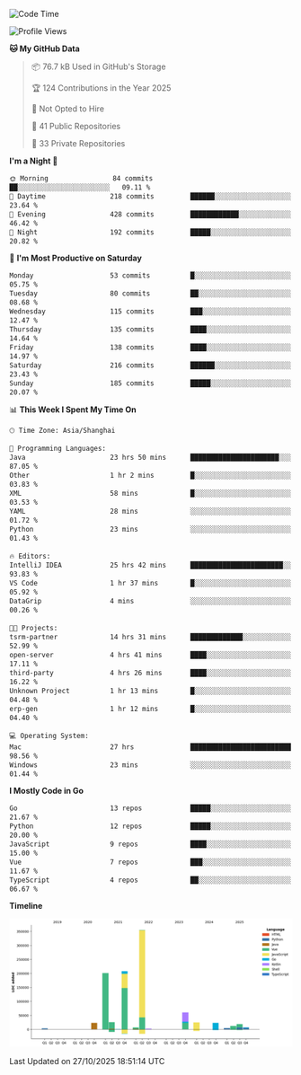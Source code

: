 <!--START_SECTION:waka-->
![Code Time](http://img.shields.io/badge/Code%20Time-4%2C544%20hrs%2019%20mins-blue)

![Profile Views](http://img.shields.io/badge/Profile%20Views-0-blue)

**🐱 My GitHub Data** 

> 📦 76.7 kB Used in GitHub's Storage 
 > 
> 🏆 124 Contributions in the Year 2025
 > 
> 🚫 Not Opted to Hire
 > 
> 📜 41 Public Repositories 
 > 
> 🔑 33 Private Repositories 
 > 
**I'm a Night 🦉** 

```text
🌞 Morning                84 commits          ██░░░░░░░░░░░░░░░░░░░░░░░   09.11 % 
🌆 Daytime                218 commits         ██████░░░░░░░░░░░░░░░░░░░   23.64 % 
🌃 Evening                428 commits         ████████████░░░░░░░░░░░░░   46.42 % 
🌙 Night                  192 commits         █████░░░░░░░░░░░░░░░░░░░░   20.82 % 
```
📅 **I'm Most Productive on Saturday** 

```text
Monday                   53 commits          █░░░░░░░░░░░░░░░░░░░░░░░░   05.75 % 
Tuesday                  80 commits          ██░░░░░░░░░░░░░░░░░░░░░░░   08.68 % 
Wednesday                115 commits         ███░░░░░░░░░░░░░░░░░░░░░░   12.47 % 
Thursday                 135 commits         ████░░░░░░░░░░░░░░░░░░░░░   14.64 % 
Friday                   138 commits         ████░░░░░░░░░░░░░░░░░░░░░   14.97 % 
Saturday                 216 commits         ██████░░░░░░░░░░░░░░░░░░░   23.43 % 
Sunday                   185 commits         █████░░░░░░░░░░░░░░░░░░░░   20.07 % 
```


📊 **This Week I Spent My Time On** 

```text
🕑︎ Time Zone: Asia/Shanghai

💬 Programming Languages: 
Java                     23 hrs 50 mins      ██████████████████████░░░   87.05 % 
Other                    1 hr 2 mins         █░░░░░░░░░░░░░░░░░░░░░░░░   03.83 % 
XML                      58 mins             █░░░░░░░░░░░░░░░░░░░░░░░░   03.53 % 
YAML                     28 mins             ░░░░░░░░░░░░░░░░░░░░░░░░░   01.72 % 
Python                   23 mins             ░░░░░░░░░░░░░░░░░░░░░░░░░   01.43 % 

🔥 Editors: 
IntelliJ IDEA            25 hrs 42 mins      ███████████████████████░░   93.83 % 
VS Code                  1 hr 37 mins        █░░░░░░░░░░░░░░░░░░░░░░░░   05.92 % 
DataGrip                 4 mins              ░░░░░░░░░░░░░░░░░░░░░░░░░   00.26 % 

🐱‍💻 Projects: 
tsrm-partner             14 hrs 31 mins      █████████████░░░░░░░░░░░░   52.99 % 
open-server              4 hrs 41 mins       ████░░░░░░░░░░░░░░░░░░░░░   17.11 % 
third-party              4 hrs 26 mins       ████░░░░░░░░░░░░░░░░░░░░░   16.22 % 
Unknown Project          1 hr 13 mins        █░░░░░░░░░░░░░░░░░░░░░░░░   04.48 % 
erp-gen                  1 hr 12 mins        █░░░░░░░░░░░░░░░░░░░░░░░░   04.40 % 

💻 Operating System: 
Mac                      27 hrs              █████████████████████████   98.56 % 
Windows                  23 mins             ░░░░░░░░░░░░░░░░░░░░░░░░░   01.44 % 
```

**I Mostly Code in Go** 

```text
Go                       13 repos            █████░░░░░░░░░░░░░░░░░░░░   21.67 % 
Python                   12 repos            █████░░░░░░░░░░░░░░░░░░░░   20.00 % 
JavaScript               9 repos             ████░░░░░░░░░░░░░░░░░░░░░   15.00 % 
Vue                      7 repos             ███░░░░░░░░░░░░░░░░░░░░░░   11.67 % 
TypeScript               4 repos             ██░░░░░░░░░░░░░░░░░░░░░░░   06.67 % 
```



**Timeline**

![Lines of Code chart](https://raw.githubusercontent.com/youtiaoguagua/youtiaoguagua/master/assets/bar_graph.png)


 Last Updated on 27/10/2025 18:51:14 UTC
<!--END_SECTION:waka-->